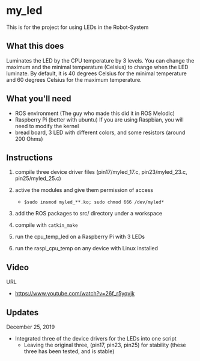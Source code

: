 # my_led
This is for the project for using LEDs in the Robot-System

## What this does
Luminates the LED by the CPU temperature by 3 levels.
You can change the maximum and the minimal temperature (Celsius) to change when the LED luminate.
By default, it is 40 degrees Celsius for the minimal temperature and 60 degrees Celsius for the maximum temperature.

## What you'll need
- ROS environment (The guy who made this did it in ROS Melodic)
- Raspberry Pi (better with ubuntu) If you are using Raspbian, you will need to modify the kernel
- bread board, 3 LED with different colors, and some resistors (around 200 Ohms)

## Instructions
1. compile three device driver files (pin17/myled_17.c, pin23/myled_23.c, pin25/myled_25.c)
2. active the modules and give them permission of access
    - ```$sudo insmod myled_**.ko; sudo chmod 666 /dev/myled*```

3. add the ROS packages to src/ directory under a workspace
4. compile with ```catkin_make```
5. run the cpu_temp_led on a Raspberry Pi with 3 LEDs
6. run the raspi_cpu_temp on any device with Linux installed

## Video
URL
- https://www.youtube.com/watch?v=26f_r5yqvjk

## Updates
December 25, 2019</br>
- Integrated three of the device drivers for the LEDs into one script
	- Leaving the original three, (pin17, pin23, pin25) for stability (these three has been tested, and is stable)
